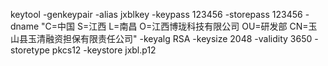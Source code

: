 keytool -genkeypair -alias jxblkey -keypass 123456 -storepass 123456 -dname "C=中国 S=江西 L=南昌 O=江西博珑科技有限公司 OU=研发部 CN=玉山县玉清融资担保有限责任公司" -keyalg RSA -keysize 2048 -validity 3650 -storetype pkcs12 -keystore jxbl.p12